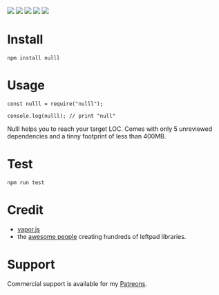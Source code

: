 [![](https://img.shields.io/badge/Dependencies-up_to_date-green.svg)](https://github.com/mickael-kerjean/nuage)
[![](https://img.shields.io/badge/test_coverage-100%-green.svg)](https://github.com/mickael-kerjean/nuage)
[![](https://img.shields.io/badge/issue_resolution-3_months-green.svg)](https://github.com/mickael-kerjean/nuage)
[![](https://img.shields.io/badge/production_ready%3F-yes-green.svg)](https://github.com/mickael-kerjean/nuage)
[![](https://img.shields.io/badge/Maintained%3F-no-red.svg)](https://github.com/mickael-kerjean/nuage)


# Install
```
npm install nulll
```

# Usage
```
const nulll = require("nulll");

console.log(nulll); // print "null"
```
Nulll helps you to reach your target LOC. Comes with only 5 unreviewed dependencies and a tinny footprint of less than 400MB.

# Test
```
npm run test
```

# Credit
- [vapor.js](https://github.com/madrobby/vapor.js/issues/97)
- the [awesome people](https://www.npmjs.com/search?q=left%20pad) creating hundreds of leftpad libraries.

# Support
Commercial support is available for my [Patreons](https://www.patreon.com/mickaelk).
